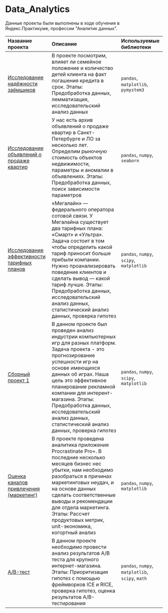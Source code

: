 # Data_Analytics

Данные проекты были выполнены в ходе обучения в Яндекс.Практикуме, профессии "Аналитик данных".

| Название проекта | Описание | Используемые библиотеки | 
| :---------------------- | :---------------------- | :---------------------- |
| [Исследование надёжности заёмщиков](P2_Исследование_надёжности_заёмщиков.ipynb) | В проекте посмотрим, влияет ли семейное положение и количество детей клиента на факт погашения кредита в срок. Этапы: Предобработка данных, лемматизация, исследовательский анализ данных| `pandas`, `matplotlib`, `pymystem3`|
| [Исследование объявлений о продаже квартир](P3_Исследование_объявлений_о_продаже_квартир.ipynb) | У нас есть архив объявлений о продаже квартир в Санкт-Петербурге и ЛО за несколько лет. Определим рыночную стоимость объектов недвижимости, параметры и аномалии в объявлениях. Этапы: Предобработка данных, поиск зависимости параметров| `pandas`, `numpy`, `seaborn`|
| [Исследование эффективности тарифных планов](P4_Исследование_эффективности_тарифных_планов.ipynb) | «Мегалайн» — федерального оператора сотовой связи. У Мегалайна существует два тарифных плана: «Смарт» и «Ультра». Задача состоит в том чтобы определить какой тариф приносит больше прибыли компании. Нужно проанализировать поведение клиентов и сделать вывод — какой тариф лучше. Этапы: Предобработка данных, исследовательский анализ данных, статистический анализ данных, проверка гипотез| `pandas`, `numpy`, `scipy`, `matplotlib`|
| [Сборный проект 1](P5_Сборный_проект_1.ipynb) | В данном проекте был проведен анализ индустрии компьютерных игр для разных платформ. Задача проекта - это прогнозирование успешности игр на основе имеющихся данных об играх. Наша цель это эффективное планирование рекламной компании для интерент-магазина. Этапы: Предобработка данных, исследовательский анализ данных, статистический анализ данных, проверка гипотез| `pandas`, `numpy`, `scipy`, `matplotlib`|
| [Оценка каналов привлечения (маркетинг)](P6_Оценка_каналов_привлечения_(маркетинг).ipynb) | В проекте проведена аналитика приложения Procrastinate Pro+. В последние несколько месяцев бизнес нес убытки, нам необходимо разобраться в причинах маркетинговых неудач, и на основе данных сделать соответственные выводы и рекомендации для отдела маркетинга. Этапы: Рассчет продуктовых метрик, unit-экономика, когортный анализ| `pandas`, `numpy`, `matplotlib`|
| [A/B-тест](P7_A_B-Тест.ipynb) | В данном проекте необходимо провести анализ результатов A/B теста для крупного интернет-магазина. Этапы: Приоритизация гипотез с помощью фреймворков ICE и RICE, проверка гипотез, оценка результатов A/B-тестирования| `pandas`, `numpy`, `matplotlib`, `scipy`, `math`|


